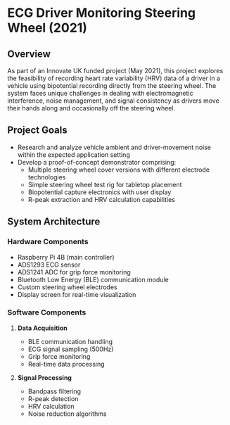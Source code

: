 # ECG Driver Monitoring Steering Wheel (2021)

## Overview
As part of an Innovate UK funded project (May 2021), this project explores the feasibility of recording heart rate variability (HRV) data of a driver in a vehicle using bipotential recording directly from the steering wheel. The system faces unique challenges in dealing with electromagnetic interference, noise management, and signal consistency as drivers move their hands along and occasionally off the steering wheel.

## Project Goals
- Research and analyze vehicle ambient and driver-movement noise within the expected application setting
- Develop a proof-of-concept demonstrator comprising:
  - Multiple steering wheel cover versions with different electrode technologies
  - Simple steering wheel test rig for tabletop placement
  - Biopotential capture electronics with user display
  - R-peak extraction and HRV calculation capabilities

## System Architecture

### Hardware Components
- Raspberry Pi 4B (main controller)
- ADS1293 ECG sensor
- ADS1241 ADC for grip force monitoring
- Bluetooth Low Energy (BLE) communication module
- Custom steering wheel electrodes
- Display screen for real-time visualization

### Software Components
1. **Data Acquisition**
   - BLE communication handling
   - ECG signal sampling (500Hz)
   - Grip force monitoring
   - Real-time data processing

2. **Signal Processing**
   - Bandpass filtering
   - R-peak detection
   - HRV calculation
   - Noise reduction algorithms

